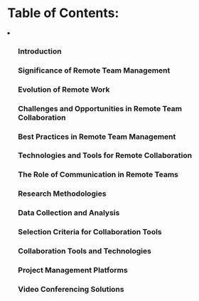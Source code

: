 <h1>Table of Contents:</h1>
<div>
    <li><ul>
    <h3>Introduction</h3>
    <h3>Significance of Remote Team Management</h3>
    <h3>Evolution of Remote Work</h3>
    <h3>Challenges and Opportunities in Remote Team Collaboration</h3>
    <h3>Best Practices in Remote Team Management</h3>
    <h3>Technologies and Tools for Remote Collaboration</h3>
    <h3>The Role of Communication in Remote Teams</h3>
    <h3>Research Methodologies</h3>
    <h3>Data Collection and Analysis</h3>
    <h3>Selection Criteria for Collaboration Tools</h3>
    <h3>Collaboration Tools and Technologies</h3>
    <h3>Project Management Platforms</h3>
    <h3>Video Conferencing Solutions</h3>
    </ul></li>
</div>
